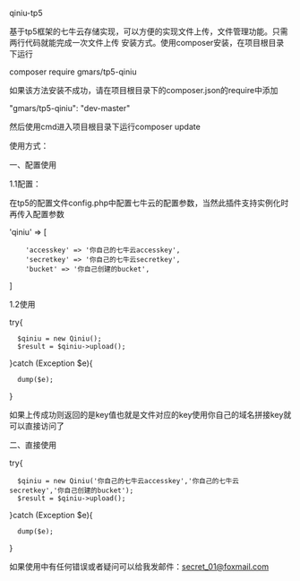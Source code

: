 qiniu-tp5

基于tp5框架的七牛云存储实现，可以方便的实现文件上传，文件管理功能。只需两行代码就能完成一次文件上传
安装方式。使用composer安装，在项目根目录下运行

composer require gmars/tp5-qiniu

如果该方法安装不成功，请在项目根目录下的composer.json的require中添加

"gmars/tp5-qiniu": "dev-master"

然后使用cmd进入项目根目录下运行composer update

使用方式：

一、配置使用

1.1配置：

在tp5的配置文件config.php中配置七牛云的配置参数，当然此插件支持实例化时再传入配置参数

'qiniu' => [

        'accesskey' => '你自己的七牛云accesskey',
        'secretkey' => '你自己的七牛云secretkey',
        'bucket' => '你自己创建的bucket',
 ]

1.2使用

 try{
 
      $qiniu = new Qiniu();
      $result = $qiniu->upload();
      
 }catch (Exception $e){
 
      dump($e);
 }
 
 如果上传成功则返回的是key值也就是文件对应的key使用你自己的域名拼接key就可以直接访问了</p>


二、直接使用

  try{
  
      $qiniu = new Qiniu('你自己的七牛云accesskey','你自己的七牛云secretkey','你自己创建的bucket');
      $result = $qiniu->upload();
      
 }catch (Exception $e){
 
      dump($e);
 }




如果使用中有任何错误或者疑问可以给我发邮件：secret_01@foxmail.com

